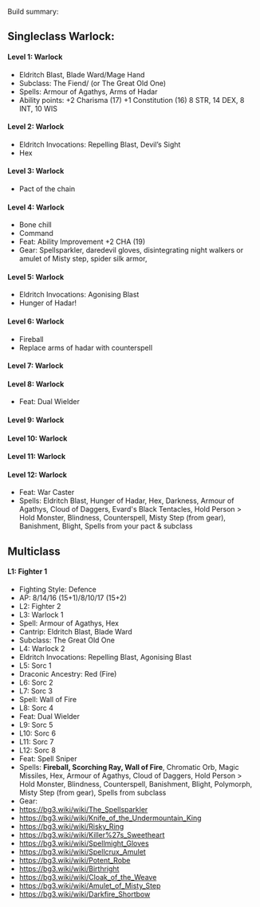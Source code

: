 Build summary: 

## Singleclass Warlock:
#### Level 1: Warlock 
- Eldritch Blast, Blade Ward/Mage Hand 
- Subclass: The Fiend/ (or The Great Old One) 
- Spells: Armour of Agathys, Arms of Hadar 
- Ability points: +2 Charisma (17) +1 Constitution (16) 8 STR, 14 DEX, 8 INT, 10 WIS 
#### Level 2: Warlock 
- Eldritch Invocations: Repelling Blast, Devil’s Sight 
- Hex 
#### Level 3: Warlock 
- Pact of the chain 
#### Level 4: Warlock 
- Bone chill 
- Command 
- Feat: Ability Improvement +2 CHA (19) 
- Gear: Spellsparkler, daredevil gloves, disintegrating night walkers or amulet of Misty step, spider silk armor, 
#### Level 5: Warlock 
- Eldritch Invocations: Agonising Blast 
- Hunger of Hadar! 
#### Level 6: Warlock 
- Fireball 
- Replace arms of hadar with counterspell 
#### Level 7: Warlock 
#### Level 8: Warlock 
- Feat: Dual Wielder 
#### Level 9: Warlock 
#### Level 10: Warlock 
#### Level 11: Warlock 
#### Level 12: Warlock 
- Feat: War Caster 
- Spells: Eldritch Blast, Hunger of Hadar, Hex, Darkness, Armour of Agathys, Cloud of Daggers, Evard's Black Tentacles, Hold Person > Hold Monster, Blindness, Counterspell, Misty Step (from gear), Banishment, Blight, Spells from your pact & subclass 


## Multiclass 
#### L1: Fighter 1 
- Fighting Style: Defence 
- AP: 8/14/16 (15+1)/8/10/17 (15+2) 
- L2: Fighter 2 
- L3: Warlock 1 
- Spell: Armour of Agathys, Hex 
- Cantrip: Eldritch Blast, Blade Ward 
- Subclass: The Great Old One 
- L4: Warlock 2 
- Eldritch Invocations: Repelling Blast, Agonising Blast 
- L5: Sorc 1 
- Draconic Ancestry: Red (Fire) 
- L6: Sorc 2 
- L7: Sorc 3 
- Spell: Wall of Fire 
- L8: Sorc 4 
- Feat: Dual Wielder 
- L9: Sorc 5 
- L10: Sorc 6 
- L11: Sorc 7 
- L12: Sorc 8 
- Feat: Spell Sniper 
- Spells: **Fireball, Scorching Ray, Wall of Fire**, Chromatic Orb, Magic Missiles, Hex, Armour of Agathys, Cloud of Daggers, Hold Person > Hold Monster, Blindness, Counterspell, Banishment, Blight, Polymorph, Misty Step (from gear), Spells from subclass 
- Gear: 
- https://bg3.wiki/wiki/The_Spellsparkler 
- https://bg3.wiki/wiki/Knife_of_the_Undermountain_King 
- https://bg3.wiki/wiki/Risky_Ring 
- https://bg3.wiki/wiki/Killer%27s_Sweetheart 
- https://bg3.wiki/wiki/Spellmight_Gloves 
- https://bg3.wiki/wiki/Spellcrux_Amulet 
- https://bg3.wiki/wiki/Potent_Robe 
- https://bg3.wiki/wiki/Birthright 
- https://bg3.wiki/wiki/Cloak_of_the_Weave 
- https://bg3.wiki/wiki/Amulet_of_Misty_Step 
- https://bg3.wiki/wiki/Darkfire_Shortbow